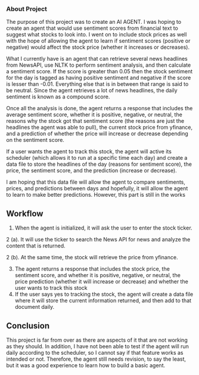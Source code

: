 ### About Project

The purpose of this project was to create an AI AGENT. I was hoping to create an agent that
would use sentiment scores from financial text to suggest what stocks to look into. I went on to
include stock prices as well with the hope of allowing the agent to learn if sentiment scores
(positive or negative) would affect the stock price (whether it increases or decreases).

What I currently have is an agent that can retrieve several news headlines from NewsAPI, use NLTK to
perform sentiment analysis, and then calculate a sentiment score. If the score is greater than 0.05 then
the stock sentiment for the day is tagged as having positive sentiment and negative if the score is lesser
than -0.01. Everything else that is in between that range is said to be neutral. Since the agent retrieves
a lot of news headlines, the daily sentiment is known as a compound score.

Once all the analysis is done, the agent returns a response that includes the average sentiment score,
whether it is positive, negative, or neutral, the reasons why the stock got that sentiment score
(the reasons are just the headlines the agent was able to pull), the current stock price from yfinance,
and a prediction of whether the price will increase or decrease depending on the sentiment score.

If a user wants the agent to track this stock, the agent will active its scheduler (which allows it to run
at a specific time each day) and create a data file to store the headlines of the day (reasons
for sentiment score), the price, the sentiment score, and the prediction (increase or decrease).

I am hoping that this data file will allow the agent to compare sentiments, prices, and predictions
between days and hopefully, it will allow the agent to learn to make better predictions. However, this
part is still in the works

## Workflow

1. When the agent is initialized, it will ask the user to enter the stock ticker.
   
2 (a). It will use the ticker to search the News API for news and analyze the content that is returned.

2 (b). At the same time, the stock will retrieve the price from yfinance.

3. The agent returns a response that includes the stock price, the sentiment score, and whether it is positive,
negative, or neutral, the price prediction (whether it will increase or decrease) and whether the user wants
to track this stock
4. If the user says yes to tracking the stock, the agent will create a data file where it will store the current
information returned, and then add to that document daily.

## Conclusion

This project is far from over as there are aspects of it that are not working as they should. In
addition, I have not been able to test if the agent will run daily according to the scheduler, so I cannot say
if that feature works as intended or not. Therefore, the agent still needs revision, to say the least, but it
was a good experience to learn how to build a basic agent.

